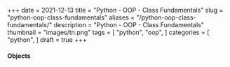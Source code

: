 +++ 
date = 2021-12-13
title = "Python - OOP - Class Fundamentals"
slug = "python-oop-class-fundamentals"
aliases = "/python-oop-class-fundamentals/"
description = "Python - OOP - Class Fundamentals"
thumbnail = "images/tn.png"
tags = [
    "python",
    "oop",
]
categories = [
    "python",
]
draft = true
+++

#### Objects


